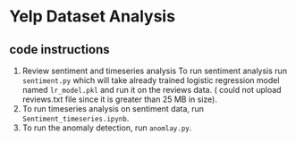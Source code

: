 # Yelp Dataset Analysis

## code instructions 
1. Review sentiment and timeseries analysis 
To run sentiment analysis run `sentiment.py` which will take already trained logistic regression model named `lr_model.pkl` and run it on the reviews data. ( could not upload reviews.txt file since it is greater than 25 MB in size).
2. To run timeseries analysis on sentiment data, run `Sentiment_timeseries.ipynb`.
3. To run the anomaly detection, run `anomlay.py`.
